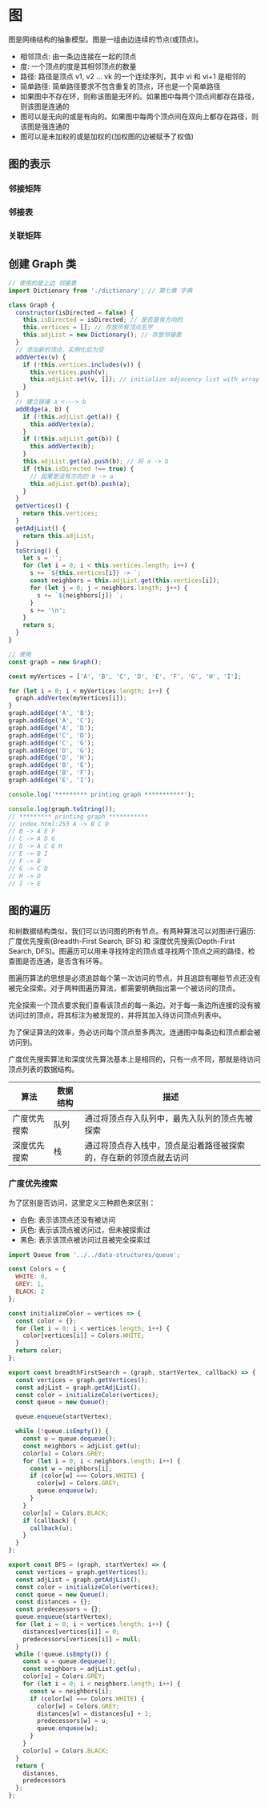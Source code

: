 # 图

图是网络结构的抽象模型。图是一组由边连续的节点(或顶点)。

- 相邻顶点: 由一条边连接在一起的顶点
- 度: 一个顶点的度是其相邻顶点的数量
- 路径: 路径是顶点 v1, v2 ... vk 的一个连续序列，其中 vi 和 vi+1 是相邻的
- 简单路径: 简单路径要求不包含重复的顶点，环也是一个简单路径
- 如果图中不存在环，则称该图是无环的。如果图中每两个顶点间都存在路径，则该图是连通的
- 图可以是无向的或是有向的。如果图中每两个顶点间在双向上都存在路径，则该图是强连通的
- 图可以是未加权的或是加权的(加权图的边被赋予了权值)

## 图的表示

### 邻接矩阵

### 邻接表

### 关联矩阵

## 创建 Graph 类

```js
// 使用的是上边 邻接表
import Dictionary from './dictionary'; // 第七章 字典

class Graph {
  constructor(isDirected = false) {
    this.isDirected = isDirected; // 是否是有方向的
    this.vertices = []; // 存放所有顶点名字
    this.adjList = new Dictionary(); // 存放邻接表
  }
  // 添加新的顶点，实例化后为空
  addVertex(v) {
    if (!this.vertices.includes(v)) {
      this.vertices.push(v);
      this.adjList.set(v, []); // initialize adjacency list with array as well;
    }
  }
  // 建立链接 a <---> b
  addEdge(a, b) {
    if (!this.adjList.get(a)) {
      this.addVertex(a);
    }
    if (!this.adjList.get(b)) {
      this.addVertex(b);
    }
    this.adjList.get(a).push(b); // 将 a -> b
    if (this.isDirected !== true) {
      // 如果是没有方向的 b -> a
      this.adjList.get(b).push(a);
    }
  }
  getVertices() {
    return this.vertices;
  }
  getAdjList() {
    return this.adjList;
  }
  toString() {
    let s = '';
    for (let i = 0; i < this.vertices.length; i++) {
      s += `${this.vertices[i]} -> `;
      const neighbors = this.adjList.get(this.vertices[i]);
      for (let j = 0; j < neighbors.length; j++) {
        s += `${neighbors[j]} `;
      }
      s += '\n';
    }
    return s;
  }
}
```

```js
// 使用
const graph = new Graph();

const myVertices = ['A', 'B', 'C', 'D', 'E', 'F', 'G', 'H', 'I'];

for (let i = 0; i < myVertices.length; i++) {
  graph.addVertex(myVertices[i]);
}
graph.addEdge('A', 'B');
graph.addEdge('A', 'C');
graph.addEdge('A', 'D');
graph.addEdge('C', 'D');
graph.addEdge('C', 'G');
graph.addEdge('D', 'G');
graph.addEdge('D', 'H');
graph.addEdge('B', 'E');
graph.addEdge('B', 'F');
graph.addEdge('E', 'I');

console.log('********* printing graph ***********');

console.log(graph.toString());
// ********* printing graph ***********
// index.html:253 A -> B C D
// B -> A E F
// C -> A D G
// D -> A C G H
// E -> B I
// F -> B
// G -> C D
// H -> D
// I -> E
```

## 图的遍历

和树数据结构类似，我们可以访问图的所有节点。有两种算法可以对图进行遍历: 广度优先搜索(Breadth-First Search, BFS) 和 深度优先搜索(Depth-First Search, DFS)。图遍历可以用来寻找特定的顶点或寻找两个顶点之间的路径，检查图是否连通，是否含有环等。

图遍历算法的思想是必须追踪每个第一次访问的节点，并且追踪有哪些节点还没有被完全探索。对于两种图遍历算法，都需要明确指出第一个被访问的顶点。

完全探索一个顶点要求我们查看该顶点的每一条边。对于每一条边所连接的没有被访问过的顶点，将其标注为被发现的，并将其加入待访问顶点列表中。

为了保证算法的效率，务必访问每个顶点至多两次。连通图中每条边和顶点都会被访问到。

广度优先搜索算法和深度优先算法基本上是相同的，只有一点不同，那就是待访问顶点列表的数据结构。

| 算法 | 数据结构 | 描述 |
| ---- | ---- | ---- |
| 广度优先搜索 | 队列 | 通过将顶点存入队列中，最先入队列的顶点先被探索 |
| 深度优先搜索 | 栈 | 通过将顶点存入栈中，顶点是沿着路径被探索的，存在新的邻顶点就去访问 |

### 广度优先搜索

为了区别是否访问，这里定义三种颜色来区别：

- 白色: 表示该顶点还没有被访问
- 灰色: 表示该顶点被访问过，但未被探索过
- 黑色: 表示该顶点被访问过且被完全探索过

```js
import Queue from '../../data-structures/queue';

const Colors = {
  WHITE: 0,
  GREY: 1,
  BLACK: 2
};

const initializeColor = vertices => {
  const color = {};
  for (let i = 0; i < vertices.length; i++) {
    color[vertices[i]] = Colors.WHITE;
  }
  return color;
};

export const breadthFirstSearch = (graph, startVertex, callback) => {
  const vertices = graph.getVertices();
  const adjList = graph.getAdjList();
  const color = initializeColor(vertices);
  const queue = new Queue();

  queue.enqueue(startVertex);

  while (!queue.isEmpty()) {
    const u = queue.dequeue();
    const neighbors = adjList.get(u);
    color[u] = Colors.GREY;
    for (let i = 0; i < neighbors.length; i++) {
      const w = neighbors[i];
      if (color[w] === Colors.WHITE) {
        color[w] = Colors.GREY;
        queue.enqueue(w);
      }
    }
    color[u] = Colors.BLACK;
    if (callback) {
      callback(u);
    }
  }
};

export const BFS = (graph, startVertex) => {
  const vertices = graph.getVertices();
  const adjList = graph.getAdjList();
  const color = initializeColor(vertices);
  const queue = new Queue();
  const distances = {};
  const predecessors = {};
  queue.enqueue(startVertex);
  for (let i = 0; i < vertices.length; i++) {
    distances[vertices[i]] = 0;
    predecessors[vertices[i]] = null;
  }
  while (!queue.isEmpty()) {
    const u = queue.dequeue();
    const neighbors = adjList.get(u);
    color[u] = Colors.GREY;
    for (let i = 0; i < neighbors.length; i++) {
      const w = neighbors[i];
      if (color[w] === Colors.WHITE) {
        color[w] = Colors.GREY;
        distances[w] = distances[u] + 1;
        predecessors[w] = u;
        queue.enqueue(w);
      }
    }
    color[u] = Colors.BLACK;
  }
  return {
    distances,
    predecessors
  };
};
```